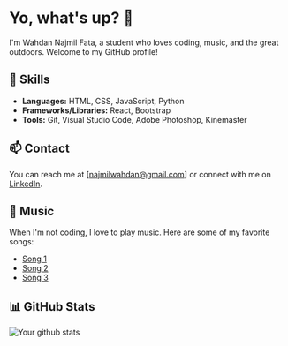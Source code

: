 # Yo, what's up? 👋

I'm Wahdan Najmil Fata, a student who loves coding, music, and the great outdoors. Welcome to my GitHub profile!
## 🚀 Skills

- **Languages:** HTML, CSS, JavaScript, Python
- **Frameworks/Libraries:** React, Bootstrap
- **Tools:** Git, Visual Studio Code, Adobe Photoshop, Kinemaster
## 📫 Contact

You can reach me at [najmilwahdan@gmail.com] or connect with me on [LinkedIn](https://www.linkedin.com/in/wahdan-najmil-fata-949aa825a/).


## 🎵 Music

When I'm not coding, I love to play music. Here are some of my favorite songs:

- [Song 1](https://www.youtube.com/watch?v=dvgZkm1xWPE)
- [Song 2](https://www.youtube.com/watch?v=6GUm5g8SG4o)
- [Song 3](https://www.youtube.com/watch?v=Vqfy4ScRXFQ)
## 📊 GitHub Stats

![Your github stats](https://github-readme-stats.vercel.app/api?username=Wahdannajmil&show_icons=true&theme=dark)


